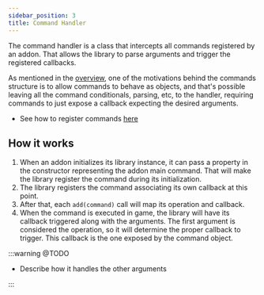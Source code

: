 ```yaml
---
sidebar_position: 3
title: Command Handler
---
```


The command handler is a class that intercepts all commands registered by an
addon. That allows the library to parse arguments and trigger the 
registered callbacks.

As mentioned in the [overview](overview), one of the motivations behind the
commands structure is to allow commands to behave as objects, and that's 
possible leaving all the command conditionals, parsing, etc, to the handler,
requiring commands to just expose a callback expecting the desired 
arguments.

* See how to register commands [here](command)

## How it works

1. When an addon initializes its library instance, it can pass a property in
the constructor representing the addon main command. That will make the 
library register the command during its initialization.
1. The library registers the command associating its own callback at this 
point.
1. After that, each `add(command)` call will map its operation and callback.
1. When the command is executed in game, the library will have its callback
triggered along with the arguments. The first argument is considered the 
operation, so it will determine the proper callback to trigger. This 
callback is the one exposed by the command object.

:::warning @TODO

* Describe how it handles the other arguments

:::